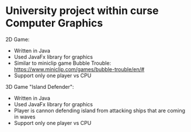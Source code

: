 # University project within curse Computer Graphics

2D Game:
  - Written in Java
  - Used JavaFx library for graphics
  - Similar to miniclip game Bubble Trouble: https://www.miniclip.com/games/bubble-trouble/en/#
  - Support only one player vs CPU
 
3D Game "Island Defender":
  - Written in Java
  - Used JavaFx library for graphics
  - Player is cannon defending island from attacking ships that are coming in waves
  - Support only one player vs CPU
  
